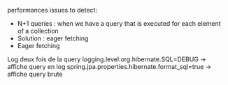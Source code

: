 performances issues to detect:
- N+1 queries : when we have a query that is executed for each element of a collection
- Solution : eager fetching
- Eager fetching


Log deux fois de la query 
logging.level.org.hibernate.SQL=DEBUG -> affiche query en log
spring.jpa.properties.hibernate.format_sql=true -> affiche query brute
